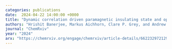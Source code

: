 ```yaml
---
categories: publications
date:  2024-04-22 14:00:00 +0000
title: "Dynamic correlation driven paramagnetic insulating state and optical properties of the cathode material rhombohedral LiNiO<sub>2</sub> at room temperature"
authors: "Hrishit Banerjee, Markus Aichhorn, Clare P. Grey, and Andrew J. Morris"
journal: "ChemRxiv"
year: "2024"
arx: "https://chemrxiv.org/engage/chemrxiv/article-details/6622329721291e5d1d28d995"
---
```

